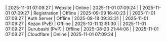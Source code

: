 | 2025-11-01 07:09:27 | Website | Online | 2025-11-01 07:09:24 |
| 2025-11-01 07:09:27 | Registration | Offline | 2025-09-09 16:40:23 |
| 2025-11-01 07:09:27 | Auth Server | Offline | 2025-08-18 09:33:31 |
| 2025-11-01 07:09:27 | Kezan (PvE) | Offline | 2025-10-11 12:51:30 |
| 2025-11-01 07:09:27 | Gurubashi (PvP) | Offline | 2025-08-23 21:44:06 |
| 2025-11-01 07:09:27 | Cloudflare | Online | 2025-11-01 07:09:24 |
